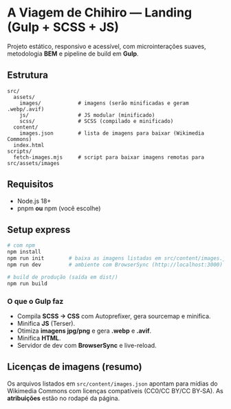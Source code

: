 # A Viagem de Chihiro — Landing (Gulp + SCSS + JS)

Projeto estático, responsivo e acessível, com microinterações suaves, metodologia **BEM** e pipeline de build em **Gulp**.

## Estrutura
```
src/
  assets/
    images/            # imagens (serão minificadas e geram .webp/.avif)
    js/                # JS modular (minificado)
    scss/              # SCSS (compilado e minificado)
  content/
    images.json        # lista de imagens para baixar (Wikimedia Commons)
  index.html
scripts/
  fetch-images.mjs     # script para baixar imagens remotas para src/assets/images
```

## Requisitos
- Node.js 18+
- pnpm **ou** npm (você escolhe)

## Setup express
```bash
# com npm
npm install
npm run init        # baixa as imagens listadas em src/content/images.json
npm run dev         # ambiente com BrowserSync (http://localhost:3000)

# build de produção (saída em dist/)
npm run build
```

### O que o Gulp faz
- Compila **SCSS → CSS** com Autoprefixer, gera sourcemap e minifica.
- Minifica **JS** (Terser).
- Otimiza **imagens jpg/png** e gera **.webp** e **.avif**.
- Minifica **HTML**.
- Servidor de dev com **BrowserSync** e live-reload.

## Licenças de imagens (resumo)
Os arquivos listados em `src/content/images.json` apontam para mídias do Wikimedia Commons com licenças compatíveis (CC0/CC BY/CC BY‑SA). As **atribuições** estão no rodapé da página.